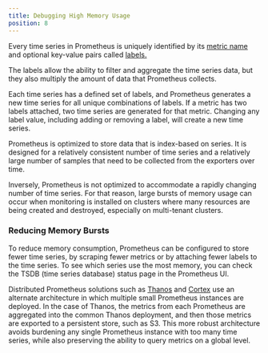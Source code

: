 ```yaml
---
title: Debugging High Memory Usage
position: 8
---
```


Every time series in Prometheus is uniquely identified by its [metric name](https://prometheus.io/docs/practices/naming/#metric-names) and optional key-value pairs called [labels.](https://prometheus.io/docs/practices/naming/#labels)

The labels allow the ability to filter and aggregate the time series data, but they also multiply the amount of data that Prometheus collects.

Each time series has a defined set of labels, and Prometheus generates a new time series for all unique combinations of labels. If a metric has two labels attached, two time series are generated for that metric. Changing any label value, including adding or removing a label, will create a new time series.

Prometheus is optimized to store data that is index-based on series. It is designed for a relatively consistent number of time series and a relatively large number of samples that need to be collected from the exporters over time.

Inversely, Prometheus is not optimized to accommodate a rapidly changing number of time series. For that reason, large bursts of memory usage can occur when monitoring is installed on clusters where many resources are being created and destroyed, especially on multi-tenant clusters.

### Reducing Memory Bursts

To reduce memory consumption, Prometheus can be configured to store fewer time series, by scraping fewer metrics or by attaching fewer labels to the time series. To see which series use the most memory, you can check the TSDB (time series database) status page in the Prometheus UI.

Distributed Prometheus solutions such as [Thanos](https://thanos.io/) and [Cortex](https://cortexmetrics.io/) use an alternate architecture in which multiple small Prometheus instances are deployed. In the case of Thanos, the metrics from each Prometheus are aggregated into the common Thanos deployment, and then those metrics are exported to a persistent store, such as S3. This more robust architecture avoids burdening any single Prometheus instance with too many time series, while also preserving the ability to query metrics on a global level.